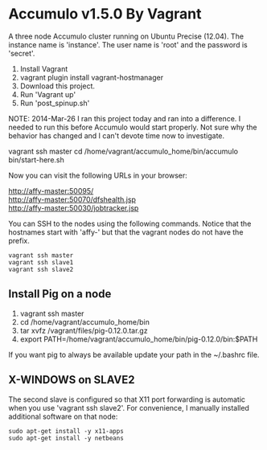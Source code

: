 # Accumulo v1.5.0 By Vagrant

A three node Accumulo cluster running on Ubuntu Precise (12.04). The instance name is 'instance'. The 
user name is 'root' and the password is 'secret'.

1. Install Vagrant
2. vagrant plugin install vagrant-hostmanager
3. Download this project.
4. Run 'Vagrant up'
5. Run 'post_spinup.sh'

NOTE: 2014-Mar-26 I ran this project today and ran into a difference. I needed to run this before Accumulo would start properly. Not sure why the behavior has changed and I can't devote time now to investigate.

 vagrant ssh master
 cd /home/vagrant/accumulo_home/bin/accumulo
 bin/start-here.sh


Now you can visit the following URLs in your browser:

<a href='http://affy-master:50095/'>http://affy-master:50095/</a><br/>
<a href='http://affy-master:50070/dfshealth.jsp'>http://affy-master:50070/dfshealth.jsp</a><br/>
<a href='http://affy-master:50030/jobtracker.jsp'>http://affy-master:50030/jobtracker.jsp</a><br/>

You can SSH to the nodes using the following commands. Notice that the hostnames start with 'affy-' but that 
the vagrant nodes do not have the prefix.

```
vagrant ssh master
vagrant ssh slave1
vagrant ssh slave2
```

## Install Pig on a node

1. vagrant ssh master
2. cd /home/vagrant/accumulo_home/bin
3. tar xvfz /vagrant/files/pig-0.12.0.tar.gz
4. export PATH=/home/vagrant/accumulo_home/bin/pig-0.12.0/bin:$PATH 

If you want pig to always be available update your path in the ~/.bashrc file.


## X-WINDOWS on SLAVE2

The second slave is configured so that X11 port forwarding is automatic when you use 'vagrant ssh slave2'. For 
convenience, I manually installed additional software on that node:

```
sudo apt-get install -y x11-apps
sudo apt-get install -y netbeans
```


